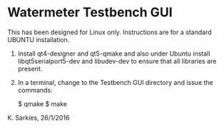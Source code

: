 Watermeter Testbench GUI
========================

This has been designed for Linux only. Instructions are for a standard UBUNTU
installation.

1. Install qt4-designer and qt5-qmake and also under Ubuntu install
libqt5serialport5-dev and libudev-dev to ensure that all libraries are present.
3. In a terminal, change to the Testbench GUI directory and issue the commands:

   $ qmake
   $ make

K. Sarkies, 26/1/2016

